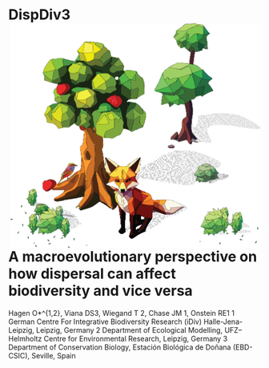 # DispDiv3 <img src="inst/logo/dispdiv3.png" align="right" width="500" />
# A macroevolutionary perspective on how dispersal can affect biodiversity and vice versa

Hagen O*^{1,2}, Viana DS3, Wiegand T 2, Chase JM 1, Onstein RE1
1 German Centre For Integrative Biodiversity Research (iDiv) Halle-Jena-Leipzig, Leipzig, Germany
2 Department of Ecological Modelling, UFZ–Helmholtz Centre for Environmental Research, Leipzig, Germany
3 Department of Conservation Biology, Estación Biológica de Doñana (EBD-CSIC), Seville, Spain
